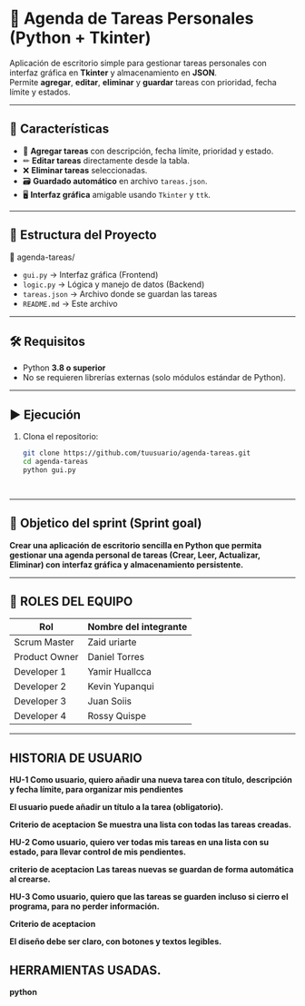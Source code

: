 
# 📅 Agenda de Tareas Personales (Python + Tkinter)

Aplicación de escritorio simple para gestionar tareas personales con interfaz gráfica en **Tkinter** y almacenamiento en **JSON**.  
Permite **agregar**, **editar**, **eliminar** y **guardar** tareas con prioridad, fecha límite y estados.

---

## 🚀 Características

- 📌 **Agregar tareas** con descripción, fecha límite, prioridad y estado.
- ✏ **Editar tareas** directamente desde la tabla.
- ❌ **Eliminar tareas** seleccionadas.
- 🗃 **Guardado automático** en archivo `tareas.json`.
- 🖥 **Interfaz gráfica** amigable usando `Tkinter` y `ttk`.

---

## 📂 Estructura del Proyecto

📁 agenda-tareas/  
- `gui.py` → Interfaz gráfica (Frontend)  
- `logic.py` → Lógica y manejo de datos (Backend)  
- `tareas.json` → Archivo donde se guardan las tareas  
- `README.md` → Este archivo  

---

## 🛠 Requisitos

- Python **3.8 o superior**
- No se requieren librerías externas (solo módulos estándar de Python).

---

## ▶ Ejecución

1. Clona el repositorio:
   ```bash
   git clone https://github.com/tuusuario/agenda-tareas.git
   cd agenda-tareas
   python gui.py

 
---
## 🎯 Objetico del sprint (Sprint goal)

**Crear una aplicación de escritorio sencilla en Python que permita gestionar una agenda personal de tareas (Crear, Leer, Actualizar, Eliminar) con interfaz gráfica y almacenamiento persistente.** 

---

## 👥 ROLES DEL EQUIPO



|  Rol           | Nombre del integrante  | 
|---------------|------------------------|
| Scrum Master  | Zaid uriarte           | 
| Product Owner | Daniel Torres           | 
| Developer 1   | Yamir Huallcca      | 
| Developer 2   | Kevin Yupanqui          |         |
| Developer 3   | Juan Soiis      |  
| Developer 4  | Rossy Quispe         |                  | 


---
## HISTORIA DE USUARIO

**HU-1 Como usuario, quiero añadir una nueva tarea con título, descripción y fecha límite, para organizar mis pendientes**

**El usuario puede añadir un título a la tarea (obligatorio).**

**Criterio de aceptacion**
**Se muestra una lista con todas las tareas creadas.**

**HU-2 Como usuario, quiero ver todas mis tareas en una lista con su estado, para llevar control de mis pendientes.**

**criterio de aceptacion**
**Las tareas nuevas se guardan de forma automática al crearse.**

**HU-3 Como usuario, quiero que las tareas se guarden incluso si cierro el programa, para no perder información.**

**Criterio de aceptacion**

**El diseño debe ser claro, con botones y textos legibles.**

## HERRAMIENTAS USADAS.

**python**



